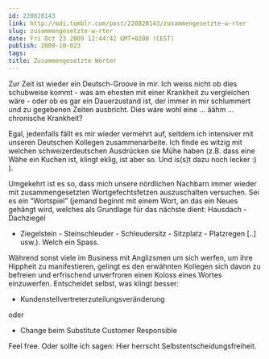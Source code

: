 ```yaml
---
id: 220828143
link: http://odi.tumblr.com/post/220828143/zusammengesetzte-w-rter
slug: zusammengesetzte-w-rter
date: Fri Oct 23 2009 12:44:42 GMT+0200 (CEST)
publish: 2009-10-023
tags: 
title: Zusammengesetzte Wörter
---
```



Zur Zeit ist wieder ein Deutsch-Groove in mir. Ich weiss nicht ob dies
schubweise kommt - was am ehesten mit einer Krankheit zu vergleichen
wäre - oder ob es gar ein Dauerzustand ist, der immer in mir schlummert
und zu gegebenen Zeiten ausbricht. Dies wäre wohl eine … äähm …
chronische Krankheit?

Egal, jedenfalls fällt es mir wieder vermehrt auf, seitdem ich
intensiver mit unseren Deutschen Kollegen zusammenarbeite. Ich finde es
witzig mit welchen schweizerdeutschen Ausdrücken sie Mühe haben (z.B.
dass eine Wähe ein Kuchen ist, klingt eklig, ist aber so. Und is(s)t
dazu noch lecker :) ).

Umgekehrt ist es so, dass mich unsere nördlichen Nachbarn immer wieder
mit zusammengesetzten Wortgefechtsfetzen auszuschalten versuchen. Sei es
ein “Wortspiel” (jemand beginnt mit einem Wort, an das ein Neues gehängt
wird, welches als Grundlage für das nächste dient: Hausdach - Dachziegel
- Ziegelstein - Steinschleuder - Schleudersitz - Sitzplatz - Platzregen
[..] usw.). Welch ein Spass.

Während sonst viele im Business mit Anglizsmen um sich werfen, um ihre
Hippheit zu manifestieren, gelingt es den erwähnten Kollegen sich davon
zu befreien und erfrischend unverfroren einen Koloss eines Wortes
einzuwerfen. Entscheidet selbst, was klingt besser:

-   Kundenstellvertreterzuteilungsveränderung

oder

-   Change beim Substitute Customer Responsible

Feel free. Oder sollte ich sagen: Hier herrscht
Selbstentscheidungsfreiheit.

